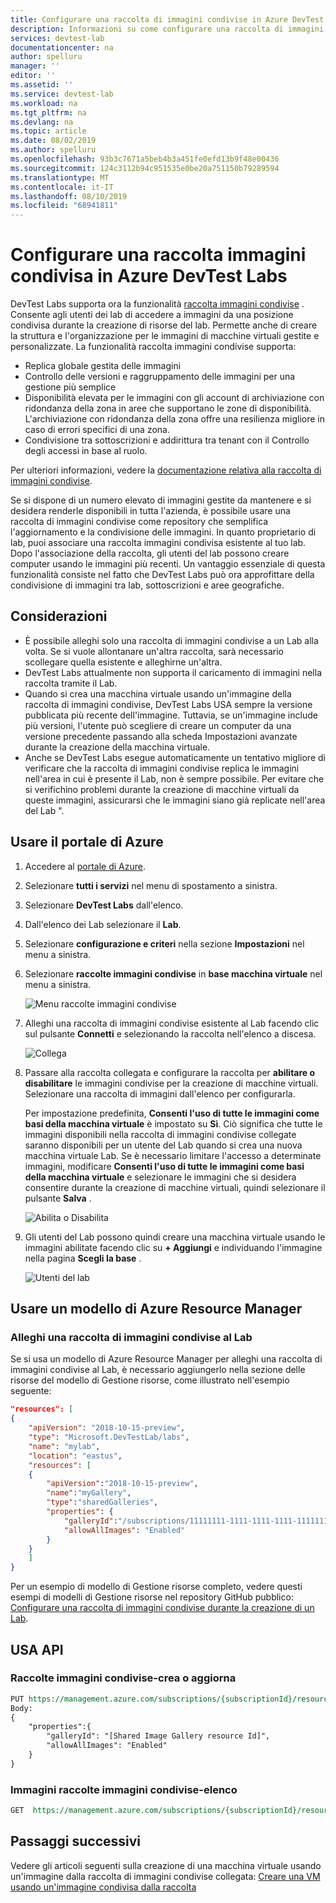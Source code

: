 ```yaml
---
title: Configurare una raccolta di immagini condivise in Azure DevTest Labs | Microsoft Docs
description: Informazioni su come configurare una raccolta di immagini condivise in Azure DevTest Labs
services: devtest-lab
documentationcenter: na
author: spelluru
manager: ''
editor: ''
ms.assetid: ''
ms.service: devtest-lab
ms.workload: na
ms.tgt_pltfrm: na
ms.devlang: na
ms.topic: article
ms.date: 08/02/2019
ms.author: spelluru
ms.openlocfilehash: 93b3c7671a5beb4b3a451fe0efd13b9f48e00436
ms.sourcegitcommit: 124c3112b94c951535e0be20a751150b79289594
ms.translationtype: MT
ms.contentlocale: it-IT
ms.lasthandoff: 08/10/2019
ms.locfileid: "68941811"
---
```

# <a name="configure-a-shared-image-gallery-in-azure-devtest-labs"></a>Configurare una raccolta immagini condivisa in Azure DevTest Labs
DevTest Labs supporta ora la funzionalità [raccolta immagini condivise](../virtual-machines/windows/shared-image-galleries.md) . Consente agli utenti dei lab di accedere a immagini da una posizione condivisa durante la creazione di risorse del lab. Permette anche di creare la struttura e l'organizzazione per le immagini di macchine virtuali gestite e personalizzate. La funzionalità raccolta immagini condivise supporta:

- Replica globale gestita delle immagini
- Controllo delle versioni e raggruppamento delle immagini per una gestione più semplice
- Disponibilità elevata per le immagini con gli account di archiviazione con ridondanza della zona in aree che supportano le zone di disponibilità. L'archiviazione con ridondanza della zona offre una resilienza migliore in caso di errori specifici di una zona.
- Condivisione tra sottoscrizioni e addirittura tra tenant con il Controllo degli accessi in base al ruolo.

Per ulteriori informazioni, vedere la [documentazione relativa alla raccolta di immagini condivise](../virtual-machines/windows/shared-image-galleries.md). 
 
Se si dispone di un numero elevato di immagini gestite da mantenere e si desidera renderle disponibili in tutta l'azienda, è possibile usare una raccolta di immagini condivise come repository che semplifica l'aggiornamento e la condivisione delle immagini. In quanto proprietario di lab, puoi associare una raccolta immagini condivisa esistente al tuo lab. Dopo l'associazione della raccolta, gli utenti del lab possono creare computer usando le immagini più recenti. Un vantaggio essenziale di questa funzionalità consiste nel fatto che DevTest Labs può ora approfittare della condivisione di immagini tra lab, sottoscrizioni e aree geografiche. 

## <a name="considerations"></a>Considerazioni
- È possibile alleghi solo una raccolta di immagini condivise a un Lab alla volta. Se si vuole allontanare un'altra raccolta, sarà necessario scollegare quella esistente e alleghirne un'altra. 
- DevTest Labs attualmente non supporta il caricamento di immagini nella raccolta tramite il Lab. 
- Quando si crea una macchina virtuale usando un'immagine della raccolta di immagini condivise, DevTest Labs USA sempre la versione pubblicata più recente dell'immagine. Tuttavia, se un'immagine include più versioni, l'utente può scegliere di creare un computer da una versione precedente passando alla scheda Impostazioni avanzate durante la creazione della macchina virtuale.  
- Anche se DevTest Labs esegue automaticamente un tentativo migliore di verificare che la raccolta di immagini condivise replica le immagini nell'area in cui è presente il Lab, non è sempre possibile. Per evitare che si verifichino problemi durante la creazione di macchine virtuali da queste immagini, assicurarsi che le immagini siano già replicate nell'area del Lab ".

## <a name="use-azure-portal"></a>Usare il portale di Azure
1. Accedere al [portale di Azure](https://portal.azure.com).
1. Selezionare **tutti i servizi** nel menu di spostamento a sinistra.
1. Selezionare **DevTest Labs** dall'elenco.
1. Dall'elenco dei Lab selezionare il **Lab**.
1. Selezionare **configurazione e criteri** nella sezione **Impostazioni** nel menu a sinistra.
1. Selezionare **raccolte immagini condivise** in **base macchina virtuale** nel menu a sinistra.

    ![Menu raccolte immagini condivise](./media/configure-shared-image-gallery/shared-image-galleries-menu.png)
1. Alleghi una raccolta di immagini condivise esistente al Lab facendo clic sul pulsante **Connetti** e selezionando la raccolta nell'elenco a discesa.

    ![Collega](./media/configure-shared-image-gallery/attach-options.png)
1. Passare alla raccolta collegata e configurare la raccolta per **abilitare o disabilitare** le immagini condivise per la creazione di macchine virtuali. Selezionare una raccolta di immagini dall'elenco per configurarla. 

    Per impostazione predefinita, **Consenti l'uso di tutte le immagini come basi della macchina virtuale** è impostato su **Sì**. Ciò significa che tutte le immagini disponibili nella raccolta di immagini condivise collegate saranno disponibili per un utente del Lab quando si crea una nuova macchina virtuale Lab. Se è necessario limitare l'accesso a determinate immagini, modificare **Consenti l'uso di tutte le immagini come basi della macchina virtuale** e selezionare le immagini che si desidera consentire durante la creazione di macchine virtuali, quindi selezionare il pulsante **Salva** .

    ![Abilita o Disabilita](./media/configure-shared-image-gallery/enable-disable.png)
1. Gli utenti del Lab possono quindi creare una macchina virtuale usando le immagini abilitate facendo clic su **+ Aggiungi** e individuando l'immagine nella pagina **Scegli la base** .

    ![Utenti del lab](./media/configure-shared-image-gallery/lab-users.png)
## <a name="use-azure-resource-manager-template"></a>Usare un modello di Azure Resource Manager

### <a name="attach-a-shared-image-gallery-to-your-lab"></a>Alleghi una raccolta di immagini condivise al Lab
Se si usa un modello di Azure Resource Manager per alleghi una raccolta di immagini condivise al Lab, è necessario aggiungerlo nella sezione delle risorse del modello di Gestione risorse, come illustrato nell'esempio seguente:

```json
"resources": [
{
    "apiVersion": "2018-10-15-preview",
    "type": "Microsoft.DevTestLab/labs",
    "name": "mylab",
    "location": "eastus",
    "resources": [
    {
        "apiVersion":"2018-10-15-preview",
        "name":"myGallery",
        "type":"sharedGalleries",
        "properties": {
            "galleryId":"/subscriptions/11111111-1111-1111-1111-111111111111/resourceGroups/mySharedGalleryRg/providers/Microsoft.Compute/galleries/mySharedGallery",
            "allowAllImages": "Enabled"
        }
    }
    ]
}
```

Per un esempio di modello di Gestione risorse completo, vedere questi esempi di modelli di Gestione risorse nel repository GitHub pubblico: [Configurare una raccolta di immagini condivise durante la creazione di un Lab](https://github.com/Azure/azure-devtestlab/tree/master/samples/DevTestLabs/QuickStartTemplates/101-dtl-create-lab-shared-gallery-configured).

## <a name="use-api"></a>USA API

### <a name="shared-image-galleries---create-or-update"></a>Raccolte immagini condivise-crea o aggiorna

```rest
PUT https://management.azure.com/subscriptions/{subscriptionId}/resourceGroups/{resourceGroupName}/providers/Microsoft.DevTestLab/labs/{labName}/sharedgalleries/{name}?api-version= 2018-10-15-preview
Body: 
{
    "properties":{
        "galleryId": "[Shared Image Gallery resource Id]",
        "allowAllImages": "Enabled"
    }
}

```

### <a name="shared-image-galleries-images---list"></a>Immagini raccolte immagini condivise-elenco 

```rest
GET  https://management.azure.com/subscriptions/{subscriptionId}/resourceGroups/{resourceGroupName}/providers/Microsoft.DevTestLab/labs/{labName}/sharedgalleries/{name}/sharedimages?api-version= 2018-10-15-preview
```




## <a name="next-steps"></a>Passaggi successivi
Vedere gli articoli seguenti sulla creazione di una macchina virtuale usando un'immagine dalla raccolta di immagini condivise collegata: [Creare una VM usando un'immagine condivisa dalla raccolta](add-vm-use-shared-image.md)
